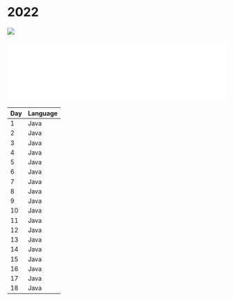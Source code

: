 # 2022
![](https://img.shields.io/badge/stars%20⭐-36-yellow)

![Metrics](../visuals/github-metrics-2022.svg)

|Day|Language|
|--|--|
|1|Java|
|2|Java|
|3|Java|
|4|Java|
|5|Java|
|6|Java|
|7|Java|
|8|Java|
|9|Java|
|10|Java|
|11|Java|
|12|Java|
|13|Java|
|14|Java|
|15|Java|
|16|Java|
|17|Java|
|18|Java|